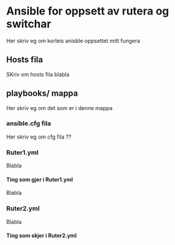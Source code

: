 # Ansible for oppsett av rutera og switchar 
Her skriv eg om korleis anisble oppsettet mitt fungera

## Hosts fila
SKriv om hosts fila blabla

## playbooks/ mappa
Her skriv eg om det som er i denne mappa

### ansible.cfg fila
Her skriv eg om cfg fila ??


### Ruter1.yml
Blabla

#### Ting som gjer i Ruter1.yml
Blabla


### Ruter2.yml
Blabla

#### Ting som skjer i Ruter2.yml


